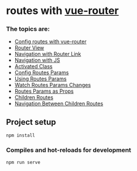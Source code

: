 # routes with [vue-router](https://v3.router.vuejs.org/)

### The topics are:

* [Config routes with vue-router]()
* [Router View]()
* [Navigation with Router Link]()
* [Navigation with JS]()
* [Activated Class]()
* [Config Routes Params]()
* [Using Routes Params]()
* [Watch Routes Params Changes]()
* [Routes Params as Props]()
* [Children Routes]()
* [Navigation Between Children Routes]()



## Project setup
```
npm install
```

### Compiles and hot-reloads for development
```
npm run serve
```
